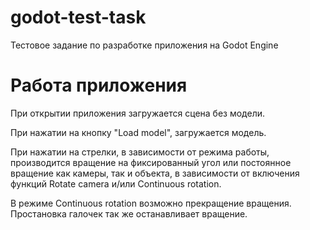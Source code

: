 # godot-test-task
Тестовое задание по разработке приложения на Godot Engine

# Работа приложения
При открытии приложения загружается сцена без модели.

При нажатии на кнопку "Load model", загружается модель.

При нажатии на стрелки, в зависимости от режима работы, производится вращение на
фиксированный угол или постоянное вращение как камеры, так и объекта, в 
зависимости от включения функций Rotate camera и/или Continuous rotation.

В режиме Continuous rotation возможно прекращение вращения. Простановка галочек
так же останавливает вращение.
